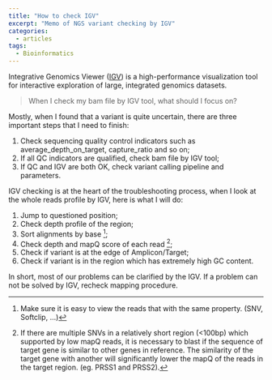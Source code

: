 ```yaml
---
title: "How to check IGV"
excerpt: "Memo of NGS variant checking by IGV"
categories:
  - articles
tags:
  - Bioinformatics
---
```


Integrative Genomics Viewer ([IGV](http://software.broadinstitute.org/software/igv/)) is a high-performance visualization tool for interactive exploration of large, integrated genomics datasets.

> When I check my bam file by IGV tool, what should I focus on?

Mostly, when I found that a variant is quite uncertain, there are three important steps that I need to finish:

1. Check sequencing quality control indicators such as average_depth_on_target, capture_ratio and so on;
2. If all QC indicators are qualified, check bam file by IGV tool;
3. If QC and IGV are both OK, check variant calling pipeline and parameters.

IGV checking is at the heart of the troubleshooting process, when I look at the whole reads profile by IGV, here is what I will do:

1. Jump to questioned position;
2. Check depth profile of the region;
3. Sort alignments by base [^1];
4. Check depth and mapQ score of each read [^2];
5. Check if variant is at the edge of Amplicon/Target;
6. Check if variant is in the region which has extremely high GC content.

In short, most of our problems can be clarified by the IGV. If a problem can not be solved by IGV, recheck mapping procedure.


[^1]: Make sure it is easy to view the reads that with the same property. (SNV, Softclip, ...)
[^2]: If there are multiple SNVs in a relatively short region (<100bp) which supported by low mapQ reads, it is necessary to blast if the sequence of target gene is similar to other genes in reference. The similarity of the target gene with another will significantly lower the mapQ of the reads in the target region. (eg. PRSS1 and PRSS2).




